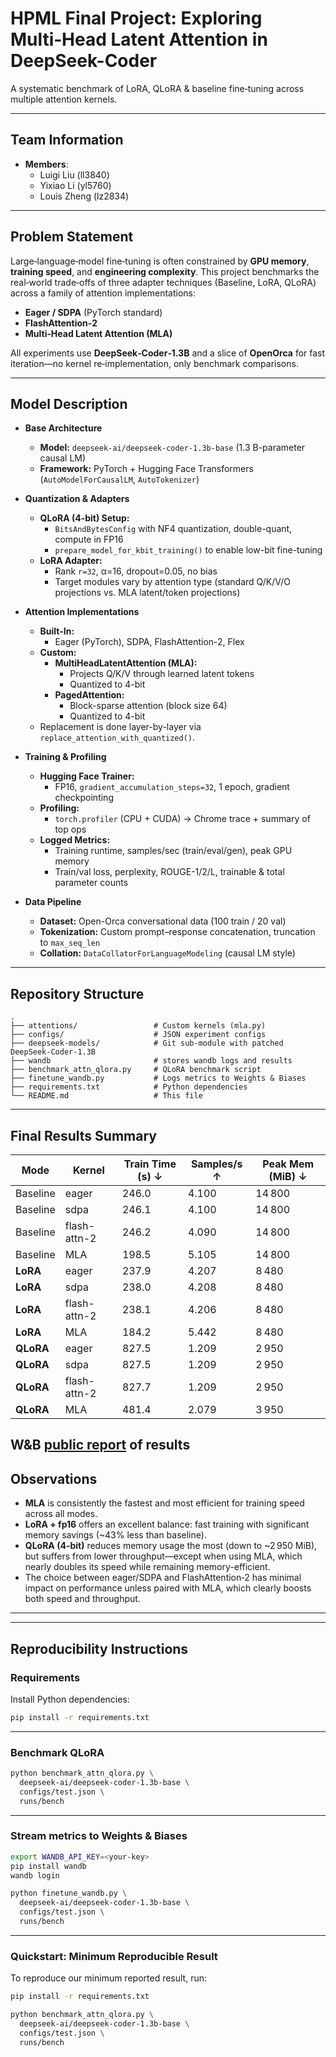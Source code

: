 # HPML Final Project: Exploring Multi‑Head Latent Attention in DeepSeek-Coder

A systematic benchmark of LoRA, QLoRA & baseline fine‑tuning across multiple attention kernels.

---
## Team Information
- **Members**:
  - Luigi Liu (ll3840)
  - Yixiao Li (yl5760)
  - Louis Zheng (lz2834)

---

## Problem Statement

Large‑language‑model fine‑tuning is often constrained by **GPU memory**, **training speed**, and **engineering complexity**. This project benchmarks the real‑world trade‑offs of three adapter techniques (Baseline, LoRA, QLoRA) across a family of attention implementations:

* **Eager / SDPA** (PyTorch standard)
* **FlashAttention‑2**
* **Multi‑Head Latent Attention (MLA)**

All experiments use **DeepSeek‑Coder‑1.3B** and a slice of **OpenOrca** for fast iteration—no kernel re‑implementation, only benchmark comparisons.

---

## Model Description

- **Base Architecture**  
  - **Model:** `deepseek-ai/deepseek-coder-1.3b-base` (1.3 B-parameter causal LM)  
  - **Framework:** PyTorch + Hugging Face Transformers (`AutoModelForCausalLM`, `AutoTokenizer`)

- **Quantization & Adapters**  
  - **QLoRA (4-bit) Setup:**  
    - `BitsAndBytesConfig` with NF4 quantization, double-quant, compute in FP16  
    - `prepare_model_for_kbit_training()` to enable low-bit fine-tuning  
  - **LoRA Adapter:**  
    - Rank `r=32`, α=16, dropout=0.05, no bias  
    - Target modules vary by attention type (standard Q/K/V/O projections vs. MLA latent/token projections)

- **Attention Implementations**  
  - **Built-In:**  
    - Eager (PyTorch), SDPA, FlashAttention-2, Flex  
  - **Custom:**  
    - **MultiHeadLatentAttention (MLA):**  
      - Projects Q/K/V through learned latent tokens  
      - Quantized to 4-bit  
    - **PagedAttention:**  
      - Block-sparse attention (block size 64)  
      - Quantized to 4-bit  
  - Replacement is done layer-by-layer via `replace_attention_with_quantized()`.

- **Training & Profiling**  
  - **Hugging Face Trainer:**  
    - FP16, `gradient_accumulation_steps=32`, 1 epoch, gradient checkpointing  
  - **Profiling:**  
    - `torch.profiler` (CPU + CUDA) → Chrome trace + summary of top ops  
  - **Logged Metrics:**  
    - Training runtime, samples/sec (train/eval/gen), peak GPU memory  
    - Train/val loss, perplexity, ROUGE-1/2/L, trainable & total parameter counts

- **Data Pipeline**  
  - **Dataset:** Open-Orca conversational data (100 train / 20 val)  
  - **Tokenization:** Custom prompt–response concatenation, truncation to `max_seq_len`  
  - **Collation:** `DataCollatorForLanguageModeling` (causal LM style)


---

## Repository Structure

```text
.
├── attentions/                 # Custom kernels (mla.py)
├── configs/                    # JSON experiment configs
├── deepseek-models/            # Git sub-module with patched DeepSeek‑Coder‑1.3B
├── wandb                       # stores wandb logs and results
├── benchmark_attn_qlora.py     # QLoRA benchmark script
├── finetune_wandb.py           # Logs metrics to Weights & Biases
├── requirements.txt            # Python dependencies
└── README.md                   # This file
```

---

## Final Results Summary

| Mode      | Kernel       | Train Time (s) ↓ | Samples/s ↑ | Peak Mem (MiB) ↓ |
| --------- | ------------ | ---------------- | ----------- | ---------------- |
| Baseline  | eager        | 246.0            | 4.100       | 14 800           |
| Baseline  | sdpa         | 246.1            | 4.100       | 14 800           |
| Baseline  | flash-attn-2 | 246.2            | 4.090       | 14 800           |
| Baseline  | MLA          | 198.5            | 5.105       | 14 800           |
| **LoRA**  | eager        | 237.9            | 4.207       | 8 480            |
| **LoRA**  | sdpa         | 238.0            | 4.208       | 8 480            |
| **LoRA**  | flash-attn-2 | 238.1            | 4.206       | 8 480            |
| **LoRA**  | MLA          | 184.2            | 5.442       | 8 480            |
| **QLoRA** | eager        | 827.5            | 1.209       | 2 950            |
| **QLoRA** | sdpa         | 827.5            | 1.209       | 2 950            |
| **QLoRA** | flash-attn-2 | 827.7            | 1.209       | 2 950            |
| **QLoRA** | MLA          | 481.4            | 2.079       | 3 950            |


W&B [public report](https://api.wandb.ai/links/louiszh-columbia-university/5mknyy8s) of results
---

## Observations

* **MLA** is consistently the fastest and most efficient for training speed across all modes.
* **LoRA + fp16** offers an excellent balance: fast training with significant memory savings (\~43% less than baseline).
* **QLoRA (4-bit)** reduces memory usage the most (down to \~2 950 MiB), but suffers from lower throughput—except when using MLA, which nearly doubles its speed while remaining memory-efficient.
* The choice between eager/SDPA and FlashAttention‑2 has minimal impact on performance unless paired with MLA, which clearly boosts both speed and throughput.

---

---

## Reproducibility Instructions

### Requirements

Install Python dependencies:
```bash
pip install -r requirements.txt
```

---

### Benchmark QLoRA

```bash
python benchmark_attn_qlora.py \
  deepseek-ai/deepseek-coder-1.3b-base \
  configs/test.json \
  runs/bench
```

---

### Stream metrics to Weights & Biases

```bash
export WANDB_API_KEY=<your-key>
pip install wandb
wandb login

python finetune_wandb.py \
  deepseek-ai/deepseek-coder-1.3b-base \
  configs/test.json \
  runs/bench
```

---

### Quickstart: Minimum Reproducible Result

To reproduce our minimum reported result, run:

```bash
pip install -r requirements.txt

python benchmark_attn_qlora.py \
  deepseek-ai/deepseek-coder-1.3b-base \
  configs/test.json \
  runs/bench
```
